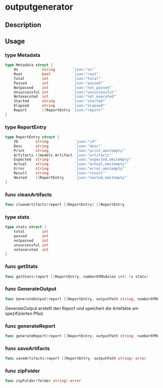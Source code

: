 # outputgenerator

## Description

## Usage

### type Metadata



```go
type Metadata struct {
	Os           string        `json:"os"`
	Root         bool          `json:"root"`
	Total        int           `json:"total"`
	Passed       int           `json:"passed"`
	Notpassed    int           `json:"not_passed"`
	Unsuccessful int           `json:"unsuccessful"`
	Notexecuted  int           `json:"not_executed"`
	Started      string        `json:"started"`
	Elapsed      string        `json:"elapsed"`
	Report       []ReportEntry `json:"report"`
}
```
### type ReportEntry



```go
type ReportEntry struct {
	ID        string            `json:"id"`
	Desc      string            `json:"desc"`
	Print     string            `json:"print,omitempty"`
	Artifacts []models.Artifact `json:"artifacts"`
	Expected  string            `json:"expected,omitempty"`
	Actual    string            `json:"actual,omitempty"`
	Error     string            `json:"error,omitempty"`
	Result    string            `json:"result"`
	Nested    []ReportEntry     `json:"nested,omitempty"`
}
```
### func  cleanArtifacts

```go
func cleanArtifacts(report []ReportEntry) []ReportEntry
```

### type stats



```go
type stats struct {
	total        int
	passed       int
	notpassed    int
	unsuccessful int
	notexecuted  int
}
```
### func  getStats

```go
func getStats(report []ReportEntry, numberOfModules int) (s stats)
```

### func  GenerateOutput

```go
func GenerateOutput(report []ReportEntry, outputPath string, numberOfModules int, zip bool, start time.Time, elapsed time.Duration) error
```
GenerateOutput erstellt den Report und speichert die Artefakte am spezifizierten
Pfad.

### func  generateReport

```go
func generateReport(report []ReportEntry, outputPath string, numberOfModules int, start time.Time, elapsed time.Duration) (err error)
```

### func  saveArtifacts

```go
func saveArtifacts(report []ReportEntry, outputPath string) error
```

### func  zipFolder

```go
func zipFolder(folder string) error
```
